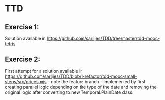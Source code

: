 # TTD

## Exercise 1:
Solution available in https://github.com/sarlijes/TDD/tree/master/tdd-mooc-tetris

## Exercise 2:
First attempt for a solution available in https://github.com/sarlijes/TDD/blob/1-refactor/tdd-mooc-small-steps/src/prices.mjs - note the feature branch - implemented by first creating parallel logic depending on the type of the date and removing the original logic after converting to new Temporal.PlainDate class.

